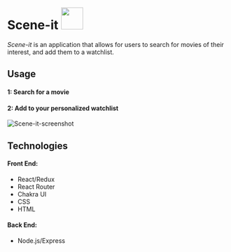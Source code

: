 # Scene-it <img src="https://media4.giphy.com/media/lojqWfJ0HXZ6Gj3461/giphy.gif?cid=790b7611a730b31e18edcc482607a66b137375f81433c270&rid=giphy.gif&ct=s" width="50px">

_Scene-it_ is an application that allows for users to search for movies of their interest, and add them to a watchlist.

## Usage

#### 1: Search for a movie

#### 2: Add to your personalized watchlist

![Scene-it-screenshot](https://user-images.githubusercontent.com/87389186/157730599-228839c4-5548-448d-bf15-f3e367abd569.png)

## Technologies

#### **Front End**:

- React/Redux
- React Router
- Chakra UI
- CSS
- HTML

#### **Back End**:

- Node.js/Express

